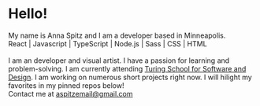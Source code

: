 # Hello!
My name is Anna Spitz and I am a developer based in Minneapolis.
<br>
React | Javascript | TypeScript | Node.js | Sass | CSS | HTML
<br><br>
I am an developer and visual artist. I have a passion for learning and problem-solving. I am currently attending [Turing School for Software and Design](https://turing.edu/). I am working on numerous short projects right now. I will hilight my favorites in my pinned repos below!
<br>
Contact me at [aspitzemail@gmail.com](mailto:aspitzemail@gmail.com)
